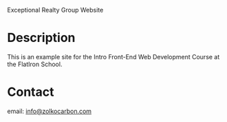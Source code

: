 Exceptional Realty Group Website

# Description

This is an example site for the Intro Front-End Web Development
Course at the FlatIron School.

# Contact

email: info@zolkocarbon.com
